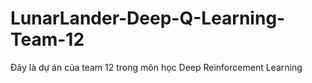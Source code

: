 # LunarLander-Deep-Q-Learning-Team-12
Đây là dự án của team 12 trong môn học Deep Reinforcement Learning
